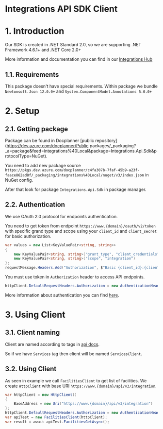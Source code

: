# Integrations API SDK Client

# 1. Introduction

Our SDK is created in .NET Standard 2.0, so we are supporting .NET Framework 4.6.1+ and .NET Core 2.0+

More information and documentation you can find in our [Integrations Hub](https://docplanner.github.io/integrations-hub-front-app/)

## 1.1. Requirements

This package doesn't have special requirements. Within package we bundle `Newtonsoft.Json 12.0.0+` and `System.ComponentModel.Annotations 5.0.0+`

# 2. Setup

## 2.1. Getting package

Package can be found in Docplanner [public repository](https://dev.azure.com/docplanner/Public packages/_packaging?_a=package&feed=integrations%40Local&package=Integrations.Api.Sdk&protocolType=NuGet).

You need to add new package source `https://pkgs.dev.azure.com/docplanner/c4fa307b-7faf-45b9-a23f-faace862ad8f/_packaging/integrations%40Local/nuget/v3/index.json` in NuGet config. 

After that look for package `Integrations.Api.Sdk` in package manager.

## 2.2. Authentication

We use OAuth 2.0 protocol for endpoints authentication.

You need to get token from endpoint `https://www.{domain}/oauth/v2/token` with specific grand type and scope using your `client_id` and `client_secret` for basic authorization.

```c#
var values = new List<KeyValuePair<string, string>>
{
    new KeyValuePair<string, string>("grant_type", "client_credentials"),
    new KeyValuePair<string, string>("scope", "integration")
};
requestMessage.Headers.Add("Authorization", $"Basic {client_id}:{client_secret}");
```

You must use token in `Authorization` header to access API endpoints.

```c#
httpClient.DefaultRequestHeaders.Authorization = new AuthenticationHeaderValue("Bearer", "your_token");
```

More information about authentication you can find [here](http://docplanner.github.io/integrations-api-docs/openapi/#section/Authentication).

# 3. Using Client

## 3.1. Client naming

Client are named according to tags in [api docs](docplanner.github.io/integrations-api-docs/openapi/). 

So if we have `Services` tag then client will be named `ServicesClient`.

## 3.2. Using Client

As seen in example we call `FacilitiesClient` to get list of facilities. We create `HttpClient` with base URI `https://www.{domain}/api/v3/integration`.

```c#
var httpClient = new HttpClient()
{
	BaseAddress = new Uri("https://www.{domain}/api/v3/integration")
};
httpClient.DefaultRequestHeaders.Authorization = new AuthenticationHeaderValue("Bearer", await GetToken()); //get token
var apiTest = new FacilitiesClient(httpClient);
var result = await apiTest.FacilitiesGetAsync();
```
